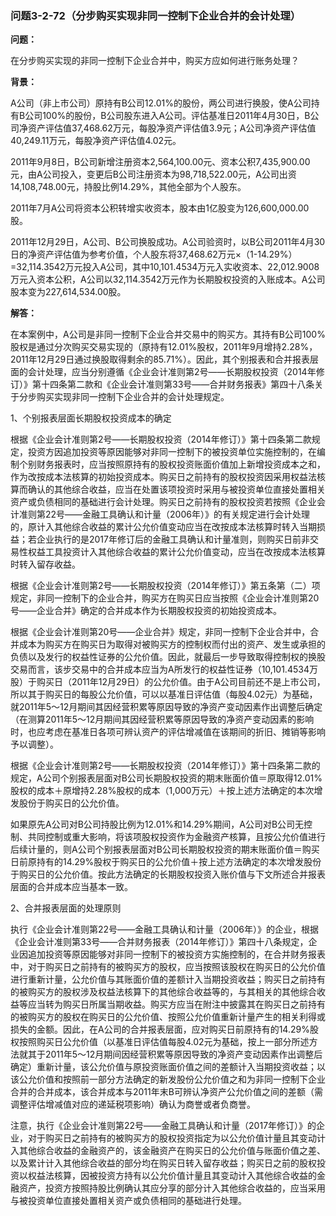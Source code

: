 ### 问题3-2-72（分步购买实现非同一控制下企业合并的会计处理）

**问题：**

在分步购买实现的非同一控制下企业合并中，购买方应如何进行账务处理？

**背景：**

A公司（非上市公司）原持有B公司12.01%的股份，两公司进行换股，使A公司持有B公司100%的股份，B公司股东进入A公司。评估基准日2011年4月30日，B公司净资产评估值37,468.62万元，每股净资产评估值3.9元；A公司净资产评估值40,249.11万元，每股净资产评估值4.02元。

2011年9月8日，B公司新增注册资本2,564,100.00元、资本公积7,435,900.00元，由A公司投入，变更后B公司注册资本为98,718,522.00元，A公司出资14,108,748.00元，持股比例14.29%，其他全部为个人股东。

2011年7月A公司将资本公积转增实收资本，股本由1亿股变为126,600,000.00股。

2011年12月29日，A公司、B公司换股成功。A公司验资时，以B公司2011年4月30日的净资产评估值为参考价值，个人股东将37,468.62万元×（1-14.29%）=32,114.3542万元投入A公司，其中10,101.4534万元入实收资本、22,012.9008万元入资本公积，A公司以32,114.3542万元作为长期股权投资的入账成本。A公司股本变为227,614,534.00股。

**解答：**

在本案例中，A公司是非同一控制下企业合并交易中的购买方。其持有B公司100%股权是通过分次购买交易实现的（原持有12.01%股权，2011年9月增持2.28%，2011年12月29日通过换股取得剩余的85.71%）。因此，其个别报表和合并报表层面的会计处理，应当分别遵循《企业会计准则第2号——长期股权投资（2014年修订）》第十四条第二款和《企业会计准则第33号——合并财务报表》第四十八条关于分步购买实现非同一控制下企业合并的会计处理规定。

1、个别报表层面长期股权投资成本的确定

根据《企业会计准则第2号——长期股权投资（2014年修订）》第十四条第二款规定，投资方因追加投资等原因能够对非同一控制下的被投资单位实施控制的，在编制个别财务报表时，应当按照原持有的股权投资账面价值加上新增投资成本之和，作为改按成本法核算的初始投资成本。购买日之前持有的股权投资因采用权益法核算而确认的其他综合收益，应当在处置该项投资时采用与被投资单位直接处置相关资产或负债相同的基础进行会计处理。购买日之前持有的股权投资若按照《企业会计准则第22号——金融工具确认和计量（2006年）》的有关规定进行会计处理的，原计入其他综合收益的累计公允价值变动应当在改按成本法核算时转入当期损益；若企业执行的是2017年修订后的金融工具确认和计量准则，则购买日前非交易性权益工具投资计入其他综合收益的累计公允价值变动，应当在改按成本法核算时转入留存收益。

根据《企业会计准则第2号——长期股权投资（2014年修订）》第五条第（二）项规定，非同一控制下的企业合并，购买方在购买日应当按照《企业会计准则第20号——企业合并》确定的合并成本作为长期股权投资的初始投资成本。

根据《企业会计准则第20号——企业合并》规定，非同一控制下企业合并中，合并成本为购买方在购买日为取得对被购买方的控制权而付出的资产、发生或承担的负债以及发行的权益性证券的公允价值。因此，就最后一步导致取得控制权的换股交易而言，该步交易中的合并成本应当为A所发行的权益性证券（10,101.4534万股）于购买日（2011年12月29日）的公允价值。由于A公司目前还不是上市公司，所以其于购买日的每股公允价值，可以以基准日评估值（每股4.02元）为基础，就2011年5～12月期间其因经营积累等原因导致的净资产变动因素作出调整后确定（在测算2011年5～12月期间其因经营积累等原因导致的净资产变动因素的影响时，也应考虑在基准日各项可辨认资产的评估增减值在该期间的折旧、摊销等影响予以调整）。

根据《企业会计准则第2号——长期股权投资（2014年修订）》第十四条第二款的规定，A公司个别报表层面对B公司长期股权投资的期末账面价值＝原取得12.01%股权的成本＋原增持2.28%股权的成本（1,000万元）＋按上述方法确定的本次增发股份于购买日的公允价值。

如果原先A公司对B公司持股比例为12.01%和14.29%期间，A公司对B公司无控制、共同控制或重大影响，将该项股权投资作为金融资产核算，且按公允价值进行后续计量的，则A公司个别报表层面对B公司长期股权投资的期末账面价值＝购买日前原持有的14.29%股权于购买日的公允价值＋按上述方法确定的本次增发股份于购买日的公允价值。按此方法确定的长期股权投资入账价值与下文所述合并报表层面的合并成本应当基本一致。

2、合并报表层面的处理原则

执行《企业会计准则第22号——金融工具确认和计量（2006年）》的企业，根据《企业会计准则第33号——合并财务报表（2014年修订）》第四十八条规定，企业因追加投资等原因能够对非同一控制下的被投资方实施控制的，在合并财务报表中，对于购买日之前持有的被购买方的股权，应当按照该股权在购买日的公允价值进行重新计量，公允价值与其账面价值的差额计入当期投资收益；购买日之前持有的被购买方的股权涉及权益法核算下的其他综合收益等的，与其相关的其他综合收益等应当转为购买日所属当期收益。购买方应当在附注中披露其在购买日之前持有的被购买方的股权在购买日的公允价值、按照公允价值重新计量产生的相关利得或损失的金额。因此，在A公司的合并报表层面，应对购买日前原持有的14.29%股权按照购买日公允价值（以基准日评估值每股4.02元为基础，按上一部分所述方法就其于2011年5～12月期间因经营积累等原因导致的净资产变动因素作出调整后确定）重新计量，该公允价值与原投资账面价值之间的差额计入当期投资收益；以该公允价值和按照前一部分方法确定的新发股份公允价值之和为非同一控制下企业合并的合并成本，该合并成本与2011年末B可辨认净资产公允价值之间的差额（需调整评估增减值对应的递延税项影响）确认为商誉或者负商誉。

注意，执行《企业会计准则第22号——金融工具确认和计量（2017年修订）》的企业，对于购买日之前持有的被购买方的股权投资指定为以公允价值计量且其变动计入其他综合收益的金融资产的，该金融资产在购买日的公允价值与账面价值之差、以及累计计入其他综合收益的部分均在购买日转入留存收益；购买日之前的股权投资以权益法核算，因被投资方持有以公允价值计量且其变动计入其他综合收益的金融资产，投资方按照持股比例确认其应分享的部分计入其他综合收益的，应当采用与被投资单位直接处置相关资产或负债相同的基础进行处理。